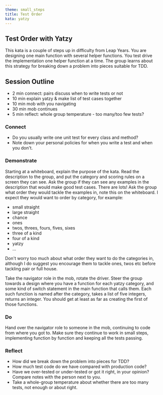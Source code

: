 ```yaml
---
theme: small_steps
title: Test Order
kata: yatzy
---
```


Test Order with Yatzy
------------------------

This kata is a couple of steps up in difficulty from Leap Years. You are designing one main function with several helper functions. You test drive the implementation one helper function at a time. The group learns about this strategy for breaking down a problem into pieces suitable for TDD.

## Session Outline

* 2 min connect: pairs discuss when to write tests or not  
* 10 min explain yatzy & make list of test cases together  
* 10 min mob with you navigating  
* 30 min mob continues 
* 5 min reflect: whole group temperature - too many/too few tests?  

### Connect
- Do you usually write one unit test for every class and method? 
- Note down your personal policies for when you write a test and when you don't.
 
### Demonstrate
Starting at a whiteboard, explain the purpose of the kata. Read the description to the group, and put the category and scoring rules on a screen they can see. Ask the group if they can see any examples in the description that would make good test cases. There are lots! Ask the group what order they would tackle the examples in, note this on the whiteboard. I expect they would want to order by category, for example:

- small straight
- large straight
- chance
- ones
- twos, threes, fours, fives, sixes
- three of a kind
- four of a kind
- yatzy
- ...

Don't worry too much about what order they want to do the categories in, although I do suggest you encourage them to tackle ones, twos etc before tackling pair or full house.

Take the navigator role in the mob, rotate the driver. Steer the group towards a design where you have a function for each yatzy category, and some kind of switch statement in the main function that calls them. Each such function is named after the category, takes a list of five integers, returns an integer. You should get at least as far as creating the first of those functions.

### Do
Hand over the navigator role to someone in the mob, continuing to code from where you got to. Make sure they continue to work in small steps, implementing function by function and keeping all the tests passing.

### Reflect
- How did we break down the problem into pieces for TDD?
- How much test code do we have compared with production code?
- Have we over-tested or under-tested or got it right, in your opinion? Compare notes with the person next to you.
- Take a whole-group temperature about whether there are too many tests, not enough or about right.


